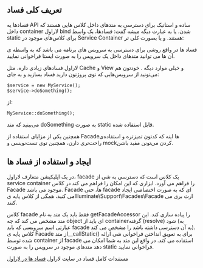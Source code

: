 ## تعریف کلی فساد
فسادها یه API ساده و استاتیک برای دسترسی به متدهای داخل کلاس هایی هستند که داخل container لاراول bind شدن.
یا به عبارت دیگه میشه گفت:
فسادها، یک واسط static برای کلاس‌های موجود در Service Container هستند.
و یا بصورت کلی تر:

فساد ها در واقع روشی برای دسترسی به سرویس های برنامه می باشد که به واسطه ی آن ها می توانید متدهای داخل یک سرویس را به صورت ایستا فراخوانی نمایید.

لاراول فسادهای زیادی داره، مثل Cache و View و خیلی موارد دیگه . خودتون هم می‌تونید از سرویس‌هایی که توی پروژتون دارید فساد بسازید و به جای:

```
$service = new MyService();
$service->doSomething();
```
از:

```
MyService::doSomething();
```

می‌بینید که متد doSomething به صورت static قابل استفاده شده.

همچنین یکی از مزایای استفاده از Facadeها اینه که کدتون تمیزتره و استفاده‌ی راحت‌تری دارن، همچنین توی تست‌نویسی و mockکردن می‌تونن مفید باشن.

## ایجاد و استفاده از فساد ها

در یک اپلیکیشن متعارف لاراول، facade یک کلاس است که دسترسی به شی از service container را فراهم می آورد. ابزاری که این امکان را فراهم می کند در کلاس Facade موجود می باشد. Facade ها، حتی facade ای که به صورت اختصاصی ایجاد می کنید، همگی از کلاس پایه یIlluminate\Support\Facades\Facade ارث بری می کنند.

کلاس facade فقط باید یک متد به نام getFacadeAccessor را پیاده سازی کند. این متد مشخص می کند که چه object ای باید از containerگرفته (resolve) شود (به عبارتی اسم سرویسی که باید facade به آن دسترسی داشته باشد را مشخص می کند). کلاس پایه ی Facade از متد__callStatic() برای به تعویق انداختن فراخوانی شی ارائه شده توسط container از facade استفاده می کند.
در واقع این متد به شما امکان می دهد متدهای موجود در سرویس را به صورت static فراخوانی نمایید.

مستندات کامل فساد در سایت لاراول
[فساد ها در لاراول](https://laravel.com/docs/10.x/facades#introduction)
